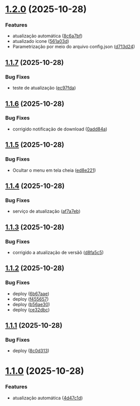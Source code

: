# [1.2.0](https://github.com/eduhaag/caeb-totem-senha/compare/v1.1.7...v1.2.0) (2025-10-28)


### Features

* atualização automática ([8c6a7bf](https://github.com/eduhaag/caeb-totem-senha/commit/8c6a7bf7dadcf6291f11f3313f15fa60a445bb3a))
* atualizado icone ([561a03d](https://github.com/eduhaag/caeb-totem-senha/commit/561a03d1dcf6d29a18a99b3b7e985baf4aaa2db7))
* Parametrização por meio do arquivo config.json ([d713d24](https://github.com/eduhaag/caeb-totem-senha/commit/d713d24a52c30a4bcfd79515bcaf872def8749be))

## [1.1.7](https://github.com/eduhaag/caeb-totem-senha/compare/v1.1.6...v1.1.7) (2025-10-28)


### Bug Fixes

* teste de atualização ([ec97fda](https://github.com/eduhaag/caeb-totem-senha/commit/ec97fda5d64856c98a0fca2a72decd28e02e215a))

## [1.1.6](https://github.com/eduhaag/caeb-totem-senha/compare/v1.1.5...v1.1.6) (2025-10-28)


### Bug Fixes

* corrigido notificação de download ([0add84a](https://github.com/eduhaag/caeb-totem-senha/commit/0add84a688295113e33c8fdc7c94f99fe7676d4c))

## [1.1.5](https://github.com/eduhaag/caeb-totem-senha/compare/v1.1.4...v1.1.5) (2025-10-28)


### Bug Fixes

* Ocultar o menu em tela cheia ([ed8e221](https://github.com/eduhaag/caeb-totem-senha/commit/ed8e221b84821cd4621eb2daa3d00e68c87a905d))

## [1.1.4](https://github.com/eduhaag/caeb-totem-senha/compare/v1.1.3...v1.1.4) (2025-10-28)


### Bug Fixes

* serviço de atualização ([af7a7eb](https://github.com/eduhaag/caeb-totem-senha/commit/af7a7eb66db1e18093606c4062c60d12a0a22cdc))

## [1.1.3](https://github.com/eduhaag/caeb-totem-senha/compare/v1.1.2...v1.1.3) (2025-10-28)


### Bug Fixes

* corrigido a atualização de versãõ ([d8fa5c5](https://github.com/eduhaag/caeb-totem-senha/commit/d8fa5c56a3da106f9f04065dcb8cd6d4f1c560c9))

## [1.1.2](https://github.com/eduhaag/caeb-totem-senha/compare/v1.1.1...v1.1.2) (2025-10-28)


### Bug Fixes

* deploy ([6b67aae](https://github.com/eduhaag/caeb-totem-senha/commit/6b67aae030d15832f07e1e262fbf90515aefb60c))
* deploy ([f455657](https://github.com/eduhaag/caeb-totem-senha/commit/f455657a01f71c450b1de14f1135e4599d87ff08))
* deploy ([b56ae30](https://github.com/eduhaag/caeb-totem-senha/commit/b56ae300389d8ce60dda0e12e22f63374ca72f13))
* deploy ([ce32dbc](https://github.com/eduhaag/caeb-totem-senha/commit/ce32dbc431ccbac40e51840ae0fd007e5daed5b3))

## [1.1.1](https://github.com/eduhaag/caeb-totem-senha/compare/v1.1.0...v1.1.1) (2025-10-28)


### Bug Fixes

* deploy ([8c0d313](https://github.com/eduhaag/caeb-totem-senha/commit/8c0d313e11f22a0810ade227ac83106d6c864ee7))

# [1.1.0](https://github.com/eduhaag/caeb-totem-senha/compare/v1.0.2...v1.1.0) (2025-10-28)


### Features

* atualização automática ([4d47c1d](https://github.com/eduhaag/caeb-totem-senha/commit/4d47c1d7209d3275474a7ae69a4306dabd070a4e))
